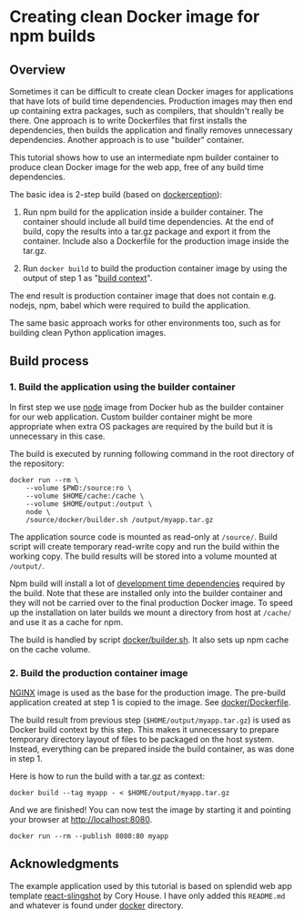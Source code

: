 
# Creating clean Docker image for npm builds

## Overview

Sometimes it can be difficult to create clean Docker images for
applications that have lots of build time dependencies.  Production
images may then end up containing extra packages, such as compilers,
that shouldn't really be there.  One approach is to write Dockerfiles
that first installs the dependencies, then builds the application and
finally removes unnecessary dependencies.  Another approach is to use
"builder" container.

This tutorial shows how to use an intermediate npm builder container
to produce clean Docker image for the web app, free of any build time
dependencies.

The basic idea is 2-step build (based on
[dockerception](https://github.com/jamiemccrindle/dockerception)):

1. Run npm build for the application inside a builder container.  The
   container should include all build time dependencies.  At the end
   of build, copy the results into a tar.gz package and export it from
   the container.  Include also a Dockerfile for the production image
   inside the tar.gz.

2. Run `docker build` to build the production container image by using
   the output of step 1 as
   "[build context](https://docs.docker.com/engine/reference/builder/)".

The end result is production container image that does not contain
e.g. nodejs, npm, babel which were required to build the
application.

The same basic approach works for other environments too, such as for
building clean Python application images.


## Build process

### 1. Build the application using the builder container

In first step we use [node](https://hub.docker.com/_/node/) image from
Docker hub as the builder container for our web application.  Custom
builder container might be more appropriate when extra OS packages
are required by the build but it is unnecessary in this case.

The build is executed by running following command in the root
directory of the repository:

    docker run --rm \
        --volume $PWD:/source:ro \
        --volume $HOME/cache:/cache \
        --volume $HOME/output:/output \
        node \
        /source/docker/builder.sh /output/myapp.tar.gz


The application source code is mounted as read-only at `/source/`.
Build script will create temporary read-write copy and run the build
within the working copy.  The build results will be stored into a
volume mounted at `/output/`.

Npm build will install a lot of [development time
dependencies](package.json) required by the build.  Note that these
are installed only into the builder container and they will not be
carried over to the final production Docker image.  To speed up the
installation on later builds we mount a directory from host at
`/cache/` and use it as a cache for npm.

The build is handled by script [docker/builder.sh](docker/builder.sh).
It also sets up npm cache on the cache volume.


### 2. Build the production container image

[NGINX](https://hub.docker.com/_/nginx/) image is used as the base for
the production image.  The pre-build application created at step 1 is
copied to the image.  See [docker/Dockerfile](docker/Dockerfile).

The build result from previous step (`$HOME/output/myapp.tar.gz`) is
used as Docker build context by this step.  This makes it unnecessary
to prepare temporary directory layout of files to be packaged on the
host system.  Instead, everything can be prepared inside the build
container, as was done in step 1.

Here is how to run the build with a tar.gz as context:

    docker build --tag myapp - < $HOME/output/myapp.tar.gz


And we are finished!  You can now test the image by starting it and
pointing your browser at [http://localhost:8080](http://localhost:8080).

    docker run --rm --publish 8080:80 myapp


## Acknowledgments

The example application used by this tutorial is based on splendid web
app template
[react-slingshot](https://github.com/coryhouse/react-slingshot) by
Cory House.  I have only added this `README.md` and whatever is found
under [docker](docker) directory.
